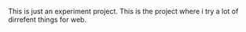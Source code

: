 This is just an experiment project. This is the project where i try a lot of dirrefent things for web.
